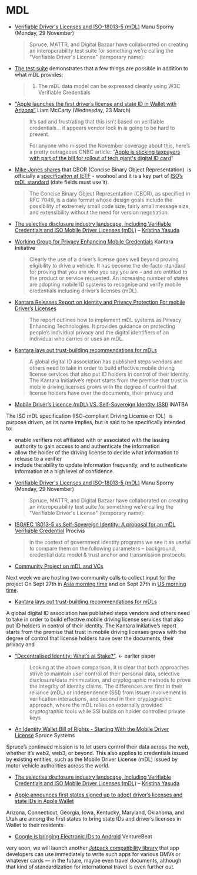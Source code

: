 # MDL

* [Verifiable Driver's Licenses and ISO-18013-5 (mDL)](https://lists.w3.org/Archives/Public/public-credentials/2021Nov/0105.html) Manu Sporny (Monday, 29 November)
  > Spruce, MATTR, and Digital Bazaar have collaborated on creating an interoperability test suite for something we're calling the "Verifiable Driver's License" (temporary name):
* [The test suite](http://w3id.org/vdl/interop-reports) demonstrates that a few things are possible in addition to what mDL provides:
  > 1. The mDL data model can be expressed cleanly using W3C Verifiable Credentials
* ["Apple launches the first driver’s license and state ID in Wallet with Arizona”](https://lists.w3.org/Archives/Public/public-credentials/2022Mar/0231.html) Liam McCarty (Wednesday, 23 March)
  > It’s sad and frustrating that this isn’t based on verifiable credentials… it appears vendor lock in is going to be hard to prevent.
  > 
  > For anyone who missed the November coverage about this, here’s a pretty outrageous CNBC article: "[Apple is sticking taxpayers with part of the bill for rollout of tech giant's digital ID card](https://www.cnbc.com/2021/11/14/apple-sticking-taxpayers-with-part-of-the-bill-for-digital-id-rollout.html)”
* [Mike Jones shares](https://self-issued.info/?p=2136) that CBOR (Concise Binary Object Representation)  is officially a [specification at IETF](https://www.rfc-editor.org/rfc/rfc8943) - woohoo! and it is a key part of [ISO’s mDL standard](https://www.iso.org/committee/45144.html) (date fields must use it).
  > The Concise Binary Object Representation (CBOR), as specified in RFC 7049, is a data format whose design goals include the possibility of extremely small code size, fairly small message size, and extensibility without the need for version negotiation.
- [The selective disclosure industry landscape, including Verifiable Credentials and ISO Mobile Driver Licenses (mDL)](https://datatracker.ietf.org/meeting/114/materials/slides-114-jwp-why-selective-disclosure-00) – [Kristina Yasuda](https://twitter.com/kristinayasuda)

* [Working Group for Privacy Enhancing Mobile Credentials](https://kantarainitiative.org/introducing-kantaras-working-group-for-privacy-enhancing-mobile-credentials/) Kantara Initiative
  > Clearly the use of a driver’s license goes well beyond proving eligibility to drive a vehicle. It has become the de-facto standard for proving that you are who you say you are – and are entitled to the product or service requested. An increasing number of states are adopting mobile ID systems to recognise and verify mobile credentials including driver’s licenses (mDL).
* [Kantara Releases Report on Identity and Privacy Protection For mobile Driver’s Licenses](https://kantarainitiative.org/kantara-releases-report-on-identity-and-privacy-protection-for-mobile-drivers-licenses/)
  > The report outlines how to implement mDL systems as Privacy Enhancing Technologies. It provides guidance on protecting people’s individual privacy and the digital identifiers of an individual who carries or uses an mDL.
* [Kantara lays out trust-building recommendations for mDLs](https://kantarainitiative.org/kantara-lays-out-trust-building-recommendations-for-mdls/)
  > A global digital ID association has published steps vendors and others need to take in order to build effective mobile driving license services that also put ID holders in control of their identity. The Kantara Initiative’s report starts from the premise that trust in mobile driving licenses grows with the degree of control that license holders have over the documents, their privacy and

* [​​Mobile Driver’s Licence (mDL) VS. Self-Sovereign Identity (SSI)](https://inatba.org/identity/mobile-drivers-licence-mdl-self-sovereign-identity-ssi-comparison/) INATBA

The ISO mDL specification (ISO-compliant Driving License or IDL)  is purpose driven, as its name implies, but is said to be specifically intended to:

- enable verifiers not affiliated with or associated with the issuing authority to gain access to and authenticate the information
- allow the holder of the driving license to decide what information to release to a verifier
- include the ability to update information frequently, and to authenticate information at a high level of confidence.


* [Verifiable Driver's Licenses and ISO-18013-5 (mDL)](https://lists.w3.org/Archives/Public/public-credentials/2021Nov/0105.html) Manu Sporny (Monday, 29 November)
  > Spruce, MATTR, and Digital Bazaar have collaborated on creating an interoperability test suite for something we're calling the "Verifiable Driver's License" (temporary name):
* [ISO/IEC 18013-5 vs Self-Sovereign Identity: A proposal for an mDL Verifiable Credential](https://www.procivis.ch/post/iso-iec-18013-5-vs-self-sovereign-identity-a-proposal-for-an-mdl-verifiable-credential) Procivis
  > in the context of government identity programs we see it as useful to compare them on the following parameters – background, credential data model & trust anchor and transmission protocols.
* [Community Project on mDL and VCs](https://newsletter.identosphere.net/i/73037307/where-the-wc-verifiable-credentials-meets-the-iso-mobile-driving-license)

Next week we are hosting two community calls to collect input for the project On Sept 27th in [Asia morning time](https://www.eventbrite.com/e/where-the-w3c-vcs-meets-the-iso-180135-mdl-apac-time-tickets-425211377677) and on Sept 27th in [US morning time](https://www.eventbrite.com/e/where-the-w3c-vcs-meets-the-iso-180135-mdl-eu-africa-americas-time-tickets-425242470677).
* [Kantara lays out trust-building recommendations for mDLs](https://kantarainitiative.org/kantara-lays-out-trust-building-recommendations-for-mdls/)

A global digital ID association has published steps vendors and others need to take in order to build effective mobile driving license services that also put ID holders in control of their identity. The Kantara Initiative’s report starts from the premise that trust in mobile driving licenses grows with the degree of control that license holders have over the documents, their privacy and
* [“Decentralised Identity: What’s at Stake?”](https://inatba.org/wp-content/uploads/2020/11/2020-11-INATBA-Decentralised-Identity-001.pdf). ← earlier paper
  > Looking at the above comparison, It is clear that both approaches strive to maintain user control of their personal data, selective disclosure/data minimization, and cryptographic methods to prove the integrity of identity claims. The differences are: first in their reliance (mDL) or independence (SSI) from issuer involvement in verification interactions, and second in their cryptographic approach, where the mDL relies on externally provided cryptographic tools while SSI builds on holder controlled private keys
* [An Identity Wallet Bill of Rights - Starting With the Mobile Driver License](https://blog.spruceid.com/an-identity-wallet-bill-of-rights/) Spruce Systems

Spruce’s continued mission is to let users control their data across the web, whether it’s web2, web3, or beyond. This also applies to credentials issued by existing entities, such as the Mobile Driver License (mDL) issued by motor vehicle authorities across the world.
- [The selective disclosure industry landscape, including Verifiable Credentials and ISO Mobile Driver Licenses (mDL)](https://datatracker.ietf.org/meeting/114/materials/slides-114-jwp-why-selective-disclosure-00) – [Kristina Yasuda](https://twitter.com/kristinayasuda)
* [Apple announces first states signed up to adopt driver’s licenses and state IDs in Apple Wallet](https://www.apple.com/newsroom/2021/09/apple-announces-first-states-to-adopt-drivers-licenses-and-state-ids-in-wallet/)

Arizona, Connecticut, Georgia, Iowa, Kentucky, Maryland, Oklahoma, and Utah are among the first states to bring state IDs and driver’s licenses in Wallet to their residents
* [Google is bringing Electronic IDs to Android](https://venturebeat.com/security/google-is-bringing-electronic-ids-to-android/) VentureBeat

very soon, we will launch another [Jetpack compatibility library](https://venturebeat.com/2019/05/07/google-adds-10-libraries-to-android-jetpack-unveils-kotlin-toolkit-for-ui-development/) that app developers can use immediately to write such apps for various DMVs or whatever cards — in the future, maybe even travel documents, although that kind of standardization for international travel is even further out.

